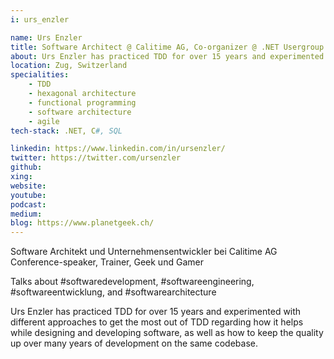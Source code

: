 ```yaml
---
i: urs_enzler

name: Urs Enzler
title: Software Architect @ Calitime AG, Co-organizer @ .NET Usergroup Zentralschweiz
about: Urs Enzler has practiced TDD for over 15 years and experimented with different approaches to get the most out of TDD
location: Zug, Switzerland
specialities:
    - TDD
    - hexagonal architecture
    - functional programming
    - software architecture
    - agile
tech-stack: .NET, C#, SQL

linkedin: https://www.linkedin.com/in/ursenzler/
twitter: https://twitter.com/ursenzler
github: 
xing: 
website: 
youtube: 
podcast: 
medium: 
blog: https://www.planetgeek.ch/
---
```


Software Architekt und Unternehmensentwickler bei Calitime AG Conference-speaker, Trainer, Geek und Gamer

Talks about #softwaredevelopment, #softwareengineering, #softwareentwicklung, and #softwarearchitecture



Urs Enzler has practiced TDD for over 15 years and experimented with different approaches to get the most out of TDD regarding how it helps while designing and developing software, as well as how to keep the quality up over many years of development on the same codebase.